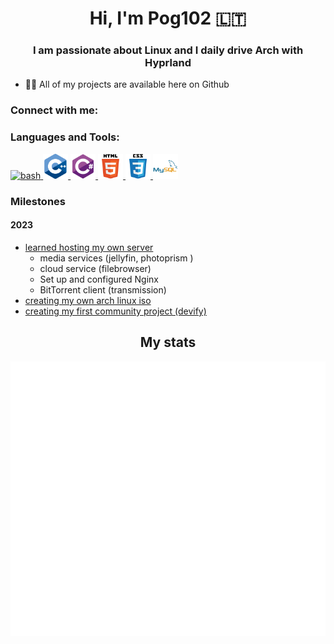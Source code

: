 <h1 align="center">Hi, I'm Pog102 🇱🇹</h1>
<h3 align="center">I am passionate about Linux and I daily drive Arch with Hyprland</h3>

- 👨‍💻 All of my projects are available here on Github

<h3 align="left">Connect with me:</h3>
<p align="left">
</p>


<h3 align="left">Languages and Tools:</h3>
<p align="left"> <a href="https://www.gnu.org/software/bash/" target="_blank" rel="noreferrer"> <img src="https://www.vectorlogo.zone/logos/gnu_bash/gnu_bash-icon.svg" alt="bash" width="40" height="40"/> </a> <a href="https://www.w3schools.com/cpp/" target="_blank" rel="noreferrer"> <img src="https://raw.githubusercontent.com/devicons/devicon/master/icons/cplusplus/cplusplus-original.svg" alt="cplusplus" width="40" height="40"/> </a> <a href="https://www.w3schools.com/cs/" target="_blank" rel="noreferrer"> <img src="https://raw.githubusercontent.com/devicons/devicon/master/icons/csharp/csharp-original.svg" alt="csharp" width="40" height="40"/> </a> <a href="https://www.w3.org/html/" target="_blank" rel="noreferrer"> <img src="https://raw.githubusercontent.com/devicons/devicon/master/icons/html5/html5-original-wordmark.svg" alt="html5" width="40" height="40"/> </a><a href="https://www.w3schools.com/css/" target="_blank"> <img src="https://raw.githubusercontent.com/devicons/devicon/master/icons/css3/css3-original-wordmark.svg" alt="css3" width="40" height="40"/> </a><a href="https://www.mysql.com/" target="_blank"> <img src="https://raw.githubusercontent.com/devicons/devicon/master/icons/mysql/mysql-original-wordmark.svg" alt="mysql" width="40" height="40"/> </a>

### Milestones
#### 2023
- [learned hosting my own server](/journal/hosting_server.md)
  - media services (jellyfin, photoprism )
  - cloud service (filebrowser)
  - Set up and configured Nginx
  - BitTorrent client (transmission)
- [creating my own arch linux iso](/journal/arch_iso.md)
- [creating my first community project (devify)](./journal/community_project.md)
<h2 align="center">My stats</h2>
<p align="center">
<img src="github-metrics.svg">
</p>
